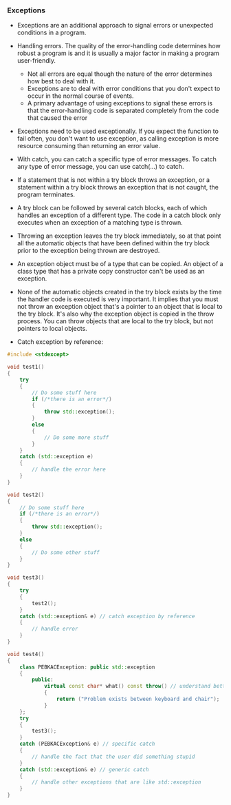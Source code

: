### Exceptions

* Exceptions are an additional approach to signal errors or unexpected conditions in a program.

* Handling errors. The quality of the error-handling code determines how robust a program is and it is usually a major factor in making a program user-friendly.
	* Not all errors are equal though the nature of the error determines how best to deal with it.
	* Exceptions are to deal with error conditions that you don't expect to occur in the normal course of events.
	* A primary advantage of using exceptions to signal these errors is that the error-handling code is separated completely from the code that caused the error

* Exceptions need to be used exceptionally. If you expect the function to fail often, you don't want to use exception, as calling exception is more resource consuming than returning an error value.

* With catch, you can catch a specific type of error messages. To catch any type of error message, you can use catch(...) to catch.

* If a statement that is not within a try block throws an exception, or a statement within a try block throws an exception that is not caught, the program terminates.

* A try block can be followed by several catch blocks, each of which handles an exception of a different type. The code in a catch block only executes when an exception of a matching type is thrown.

* Throwing an exception leaves the try block immediately, so at that point all the automatic objects that have been defined within the try block prior to the exception being thrown are destroyed.

* An exception object must be of a type that can be copied. An object of a class type that has a private copy constructor can't be used as an exception.

* None of the automatic objects created in the try block exists by the time the handler code is executed is very important. It implies that you must not throw an exception object that's a pointer to an object that is local to the try block. It's also why the exception object is copied in the throw process. You can throw objects that are local to the try block, but not pointers to local objects.

* Catch exception by reference:

```c++
#include <stdexcept>

void test1()
{
	try
    {
        // Do some stuff here
        if (/*there is an error*/)
        {
            throw std::exception();
        }
        else
        {
        	// Do some more stuff
        }
    }
	catch (std::exception e)
	{
	    // handle the error here
    }
}

void test2()
{
    // Do some stuff here
    if (/*there is an error*/)
    {
        throw std::exception();
    }
    else
    {
    	// Do some other stuff
    }
}

void test3()
{
    try
    {
    	test2();
    }
    catch (std::exception& e) // catch exception by reference
    {
    	// handle error
    }
}

void test4()
{
    class PEBKACException: public std::exception
    {
    	public:
    	    virtual const char* what() const throw() // understand better
            {
                return ("Problem exists between keyboard and chair");
            }
    };
    try
    {
    	test3();
    }
    catch (PEBKACException& e) // specific catch
    {
    	// handle the fact that the user did something stupid
    }
    catch (std::exception& e) // generic catch
    {
    	// handle other exceptions that are like std::exception
    }
}
```